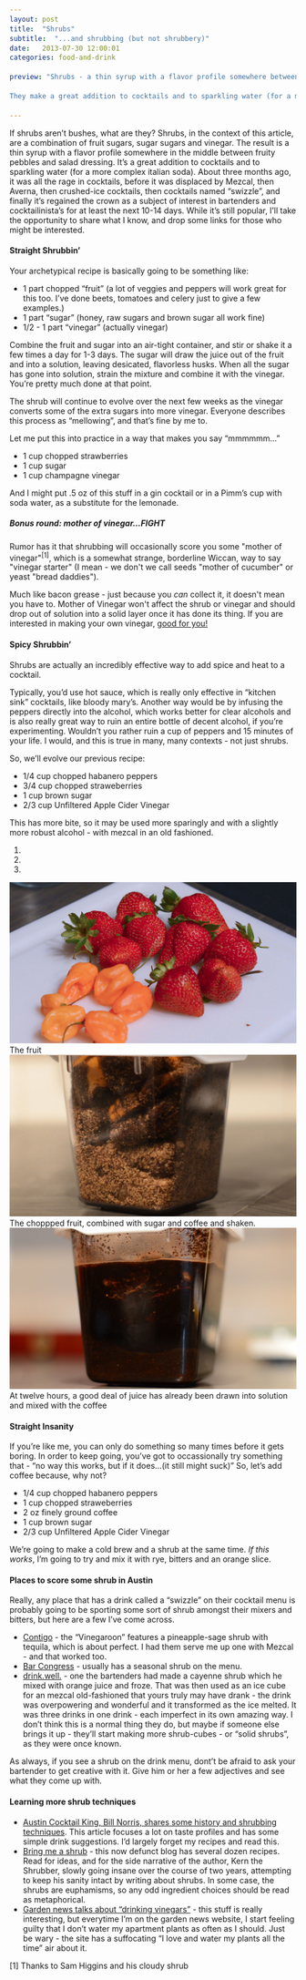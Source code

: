 ```yaml
---
layout: post
title:  "Shrubs"
subtitle:  "...and shrubbing (but not shrubbery)"
date:   2013-07-30 12:00:01
categories: food-and-drink

preview: "Shrubs - a thin syrup with a flavor profile somewhere between fruity pebbles and salad dressing.

They make a great addition to cocktails and to sparkling water (for a more complex italian soda). About three months ago, it was all the rage in cocktails, before it was displaced by Mezcal, then Averna, then crushed-ice cocktails, then cocktails named &#8220;swizzle&#8221;, and finally it&#8217;s regained the crown as a subject of interest in bartenders and cocktailinista&#8217;s for at least the next 10-14 days. While it&#8217;s still popular, I&#8217;ll take the opportunity to share what I know, and drop some links for those who might be interested."
 
---
```


If shrubs aren&#8217;t bushes, what are they? Shrubs, in the context of this article, are a combination of fruit sugars, sugar sugars and vinegar. The result is a thin syrup with a flavor profile somewhere in the middle between fruity pebbles and salad dressing. It&#8217;s a great addition to cocktails and to sparkling water (for a more complex italian soda). About three months ago, it was all the rage in cocktails, before it was displaced by Mezcal, then Averna, then crushed-ice cocktails, then cocktails named &#8220;swizzle&#8221;, and finally it&#8217;s regained the crown as a subject of interest in bartenders and cocktailinista&#8217;s for at least the next 10-14 days. While it&#8217;s still popular, I&#8217;ll take the opportunity to share what I know, and drop some links for those who might be interested.

#### Straight Shrubbin&#8217;

Your archetypical recipe is basically going to be something like:

*   1 part chopped &#8220;fruit&#8221; (a lot of veggies and peppers will work great for this too. I&#8217;ve done beets, tomatoes and celery just to give a few examples.)
*   1 part &#8220;sugar&#8221; (honey, raw sugars and brown sugar all work fine)
*   1/2 - 1 part &#8220;vinegar&#8221; (actually vinegar)

Combine the fruit and sugar into an air-tight container, and stir or shake it a few times a day for 1-3 days. The sugar will draw the juice out of the fruit and into a solution, leaving desicated, flavorless husks. When all the sugar has gone into solution, strain the mixture and combine it with the vinegar. You&#8217;re pretty much done at that point.

The shrub will continue to evolve over the next few weeks as the vinegar converts some of the extra sugars into more vinegar. Everyone describes this process as &#8220;mellowing&#8221;, and that&#8217;s fine by me to.

Let me put this into practice in a way that makes you say &#8220;mmmmmm&#8230;&#8221;

*   1 cup chopped strawberries
*   1 cup sugar
*   1 cup champagne vinegar

And I might put .5 oz of this stuff in a gin cocktail or in a Pimm&#8217;s cup with soda water, as a substitute for the lemonade.

<aside class='pull pull-right'>

##### Bonus round: mother of vinegar...FIGHT

Rumor has it that shrubbing will occasionally score you some "mother of vinegar"<sup>[1]</sup>, which is a somewhat strange, borderline Wiccan, way to say "vinegar starter" (I mean - we don't we call seeds "mother of cucumber" or yeast "bread daddies").

Much like bacon grease - just because you _can_ collect it, it doesn't mean you have to.  Mother of Vinegar won't affect the shrub or vinegar and should drop out of solution into a solid layer once it has done its thing.  If you are interested in making your own vinegar, [good for you!](http://lmgtfy.com/?q=how+to+make+vinegar+with+mother+of+vinegar)

</aside>

#### Spicy Shrubbin&#8217;

Shrubs are actually an incredibly effective way to add spice and heat to a cocktail.

Typically, you&#8217;d use hot sauce, which is really only effective in &#8220;kitchen sink&#8221; cocktails, like bloody mary&#8217;s. Another way would be by infusing the peppers directly into the alcohol, which works better for clear alcohols and is also really great way to ruin an entire bottle of decent alcohol, if you&#8217;re experimenting. Wouldn&#8217;t you rather ruin a cup of peppers and 15 minutes of your life. I would, and this is true in many, many contexts - not just shrubs.

So, we&#8217;ll evolve our previous recipe:

*   1/4 cup chopped habanero peppers
*   3/4 cup chopped straweberries
*   1 cup brown sugar
*   2/3 cup Unfiltered Apple Cider Vinegar

This has more bite, so it may be used more sparingly and with a slightly more robust alcohol - with mezcal in an old fashioned.

<div class='carousel slide' id='carousel-example-generic'>
  <!-- Indicators -->
  <ol class='carousel-indicators'>
    <li class='active' data-target='#carousel-example-generic' data-slide-to='0' />
    <li data-target='#carousel-example-generic' data-slide-to='1' />
    <li data-target='#carousel-example-generic' data-slide-to='2' />
  </ol>
  <!-- Wrapper for slides -->
  <div class='carousel-inner'>
    <div class='item active'>
	  <img src='/img/shrubs/prep.jpg' />
      <div class='carousel-caption'>
	  	The fruit
      </div>
    </div>
    <div class='item'>
	  <img src='/img/shrubs/plus-zero.jpg' />
      <div class='carousel-caption'>
	  	The choppped fruit, combined with sugar and coffee and shaken.
      </div>
    </div>
    <div class='item'>
	  <img src='/img/shrubs/plus-twelve.jpg' />
      <div class='carousel-caption'>
	  	At twelve hours, a good deal of juice has already been drawn into solution and mixed with the coffee
      </div>
    </div>
  </div>
  <!-- Controls -->
  <a class='left carousel-control' data-slide='prev' href='#carousel-example-generic'>
    <span class='icon-prev' />
  </a>
  <a class='right carousel-control' data-slide='next' href='#carousel-example-generic'>
    <span class='icon-next' />
  </a>
</div>

#### Straight Insanity

If you&#8217;re like me, you can only do something so many times before it gets boring. In order to keep going, you&#8217;ve got to occassionally try something that - &#8220;no way this works, but if it does&#8230;(it still might suck)&#8221; So, let&#8217;s add coffee because, why not?

*   1/4 cup chopped habanero peppers
*   1 cup chopped straweberries
*   2 oz finely ground coffee
*   1 cup brown sugar
*   2/3 cup Unfiltered Apple Cider Vinegar

We&#8217;re going to make a cold brew and a shrub at the same time. _If this works_, I&#8217;m going to try and mix it with rye, bitters and an orange slice.

#### Places to score some shrub in Austin

Really, any place that has a drink called a &#8220;swizzle&#8221; on their cocktail menu is probably going to be sporting some sort of shrub amongst their mixers and bitters, but here are a few I&#8217;ve come across.

*   [Contigo](http://contigoaustin.com) - the &#8220;Vinegaroon&#8221; features a pineapple-sage shrub with tequila, which is about perfect. I had them serve me up one with Mezcal - and that worked too.
*   [Bar Congress](http://congressaustin.com/bar-congress/) - usually has a seasonal shrub on the menu.
*   [drink.well.](http://www.drinkwellaustin.com) - one the bartenders had made a cayenne shrub which he mixed with orange juice and froze. That was then used as an ice cube for an mezcal old-fashioned that yours truly may have drank - the drink was overpowering and wonderful and it transformed as the ice melted. It was three drinks in one drink - each imperfect in its own amazing way. I don&#8217;t think this is a normal thing they do, but maybe if someone else brings it up - they&#8217;ll start making more shrub-cubes - or &#8220;solid shrubs&#8221;, as they were once known.

As always, if you see a shrub on the drink menu, dont&#8217;t be afraid to ask your bartender to get creative with it. Give him or her a few adjectives and see what they come up with.

#### Learning more shrub techniques

*   [Austin Cocktail King, Bill Norris, shares some history and shrubbing techniques](http://badassdigest.com/2013/04/06/your-guide-to-drinking-this-weekend-shrub-cocktails/). This article focuses a lot on taste profiles and has some simple drink suggestions. I&#8217;d largely forget my recipes and read this.
*   [Bring me a shrub](http://bringmeashrub.blogspot.com) - this now defunct blog has several dozen recipes. Read for ideas, and for the side narrative of the author, Kern the Shrubber, slowly going insane over the course of two years, attempting to keep his sanity intact by writing about shrubs. In some case, the shrubs are euphamisms, so any odd ingredient choices should be read as metaphorical.
*   [Garden news talks about &#8220;drinking vinegars&#8221;](http://us4.campaign-archive2.com/?u=0cdf199afdadbc1c8ec932f74&amp;id=ad8729dcb1&amp;e=[UNIQID]) - this stuff is really interesting, but everytime I&#8217;m on the garden news website, I start feeling guilty that I don&#8217;t water my apartment plants as often as I should. Just be wary - the site has a suffocating &#8220;I love and water my plants all the time&#8221; air about it.

<p class="addendum">[1] Thanks to Sam Higgins and his cloudy shrub</p>